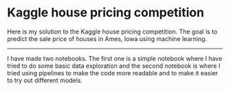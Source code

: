 # Kaggle house pricing competition

Here is my solution to the Kaggle house pricing competition. The goal is to predict the sale price of houses in Ames, Iowa using machine learning.

---

I have made two notebooks. The first one is a simple notebook where I have tried to do some basic data exploration and the second notebook is where I tried using pipelines to make the code more readable and to make it easier to try out different models.
